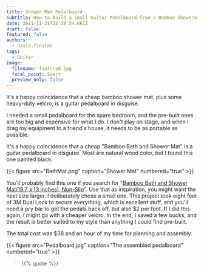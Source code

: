 ```yaml
---
title: Shower Mat Pedalboard
subtitle: How to Build a Small Guitar Pedalboard from a Bamboo Showermat
date: 2021-11-21T22:19:54.661Z
draft: false
featured: false
authors:
  - david-finster
tags:
  - Guitar
image:
  filename: featured.jpg
  focal_point: Smart
  preview_only: false
---
```

It's a happy coincidence that a cheap bamboo shower mat, plus some heavy-duty velcro, is a guitar pedalboard in disguise.

I needed a small pedalboard for the spare bedroom, and the pre-built ones are too big and expensive for what I do. I don't play on stage, and when I drag my equipment to a friend's house, it needs to be as portable as possible.

It's a happy coincidence that a cheap "Bamboo Bath and Shower Mat" is a guitar pedalboard in disguise. Most are natural wood color, but I found this one painted black.

{{< figure src="BathMat.png" caption="Shower Mat" numbered="true" >}}

You'll probably find this one if you search for "[Bamboo Bath and Shower Mat(19.7 x 13 inches), Non-Slip](https://duckduckgo.com/?t=ffcm&q=Bamboo+Bath+and+Shower+Mat(19.7+x+13+inches)%2C+Non-Slip&ia=web)". Use that as inspiration, you might want the next size larger. I deliberately chose a small one. This project took eight feet of 3M Dual Lock to secure everything, which is excellent stuff, and you'll need a pry bar to get the pedals back off, but also $2 per foot. If I did this again, I might go with a cheaper velcro. In the end, I saved a few bucks, and the result is better suited to my style than anything I could find pre-built.

The total cost was $38 and an hour of my time for planning and assembly.

{{< figure src="Pedalboard.jpg" caption="The assembled pedalboard" numbered="true" >}}

<blockquote>
{{% quote %}}
</blockquote>

